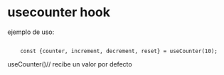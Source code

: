 # usecounter hook 


ejemplo de uso:

```

    const {counter, increment, decrement, reset} = useCounter(10);
```

useCounter()// recibe un valor por defecto 

